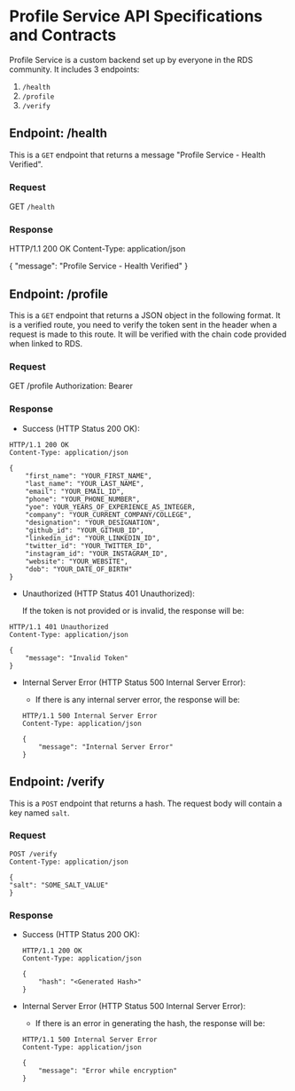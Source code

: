 # Profile Service API Specifications and Contracts

Profile Service is a custom backend set up by everyone in the RDS community. It includes 3 endpoints:

1. `/health`
2. `/profile`
3. `/verify`

## Endpoint: /health

This is a `GET` endpoint that returns a message "Profile Service - Health Verified".

### Request

GET `/health`

### Response

HTTP/1.1 200 OK
Content-Type: application/json

{
"message": "Profile Service - Health Verified"
}

## Endpoint: /profile

This is a `GET` endpoint that returns a JSON object in the following format. It is a verified route, you need to verify the token sent in the header when a request is made to this route. It will be verified with the chain code provided when linked to RDS.

### Request

GET /profile
Authorization: Bearer <TOKEN>

### Response

- Success (HTTP Status 200 OK):

```
HTTP/1.1 200 OK
Content-Type: application/json

{
    "first_name": "YOUR_FIRST_NAME",
    "last_name": "YOUR_LAST_NAME",
    "email": "YOUR_EMAIL_ID",
    "phone": "YOUR_PHONE_NUMBER",
    "yoe": YOUR_YEARS_OF_EXPERIENCE_AS_INTEGER,
    "company": "YOUR_CURRENT_COMPANY/COLLEGE",
    "designation": "YOUR_DESIGNATION",
    "github_id": "YOUR_GITHUB_ID",
    "linkedin_id": "YOUR_LINKEDIN_ID",
    "twitter_id": "YOUR_TWITTER_ID",
    "instagram_id": "YOUR_INSTAGRAM_ID",
    "website": "YOUR_WEBSITE",
    "dob": "YOUR_DATE_OF_BIRTH"
}
```

- Unauthorized (HTTP Status 401 Unauthorized):

    If the token is not provided or is invalid, the response will be:

```
HTTP/1.1 401 Unauthorized
Content-Type: application/json

{
    "message": "Invalid Token"
}
```

- Internal Server Error (HTTP Status 500 Internal Server Error):

    - If there is any internal server error, the response will be:

    ```
    HTTP/1.1 500 Internal Server Error
    Content-Type: application/json

    {
        "message": "Internal Server Error"
    }
    ```

## Endpoint: /verify

This is a `POST` endpoint that returns a hash. The request body will contain a key named `salt`.

### Request

```
POST /verify
Content-Type: application/json

{
"salt": "SOME_SALT_VALUE"
}
```

### Response

- Success (HTTP Status 200 OK):

    ```
    HTTP/1.1 200 OK
    Content-Type: application/json

    {
        "hash": "<Generated Hash>"
    }
    ```

- Internal Server Error (HTTP Status 500 Internal Server Error):

    - If there is an error in generating the hash, the response will be:

    ```
    HTTP/1.1 500 Internal Server Error
    Content-Type: application/json

    {
        "message": "Error while encryption"
    }
    ```
